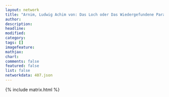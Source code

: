 ```yaml
---
layout: network
title: "Arnim, Ludwig Achim von: Das Loch oder Das Wiedergefundene Paradies (1811)"
author:
description:
headline:
modified:
category:
tags: []
imagefeature: 
mathjax: 
chart: 
comments: false
featured: false
list: false
networkdata: 407.json
---
```

{% include matrix.html %}
